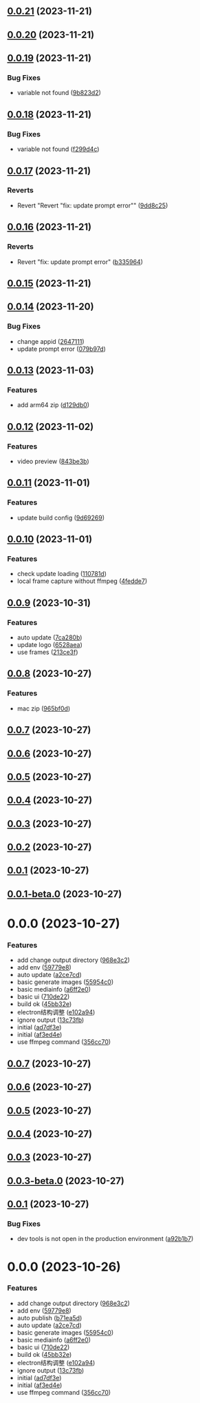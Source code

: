 ## [0.0.21](https://github.com/spencer17x/vid-multi/compare/v0.0.20...v0.0.21) (2023-11-21)



## [0.0.20](https://github.com/spencer17x/vid-multi/compare/v0.0.19...v0.0.20) (2023-11-21)



## [0.0.19](https://github.com/spencer17x/vid-multi/compare/v0.0.18...v0.0.19) (2023-11-21)


### Bug Fixes

* variable not found ([9b823d2](https://github.com/spencer17x/vid-multi/commit/9b823d25cdb7414f9e262a4c4ee5d912c6a1f336))



## [0.0.18](https://github.com/spencer17x/vid-multi/compare/v0.0.17...v0.0.18) (2023-11-21)


### Bug Fixes

* variable not found ([f299d4c](https://github.com/spencer17x/vid-multi/commit/f299d4c198e4f211352a01ddd332896b3148338f))



## [0.0.17](https://github.com/spencer17x/vid-multi/compare/v0.0.16...v0.0.17) (2023-11-21)


### Reverts

* Revert "Revert "fix: update prompt error"" ([9dd8c25](https://github.com/spencer17x/vid-multi/commit/9dd8c25100d661fcb6199e6c29569b1149f27e35))



## [0.0.16](https://github.com/spencer17x/vid-multi/compare/v0.0.15...v0.0.16) (2023-11-21)


### Reverts

* Revert "fix: update prompt error" ([b335964](https://github.com/spencer17x/vid-multi/commit/b335964df0785d98e811807a15a74417eedec1d4))



## [0.0.15](https://github.com/spencer17x/vid-multi/compare/v0.0.14...v0.0.15) (2023-11-21)



## [0.0.14](https://github.com/spencer17x/vid-multi/compare/v0.0.13...v0.0.14) (2023-11-20)


### Bug Fixes

* change appid ([2647111](https://github.com/spencer17x/vid-multi/commit/264711117f62758de9f7c61ecf98bb378d6bcae3))
* update prompt error ([079b97d](https://github.com/spencer17x/vid-multi/commit/079b97d4eb3127a35d838ced12c5fc1ca27af9f3))



## [0.0.13](https://github.com/spencer17x/vid-multi/compare/v0.0.12...v0.0.13) (2023-11-03)


### Features

* add arm64 zip ([d129db0](https://github.com/spencer17x/vid-multi/commit/d129db08853c74eb2b84bbdedb058922152a4d2f))



## [0.0.12](https://github.com/spencer17x/vid-multi/compare/v0.0.11...v0.0.12) (2023-11-02)


### Features

* video preview ([843be3b](https://github.com/spencer17x/vid-multi/commit/843be3b1cab5724808541a60f24c329c3671887b))



## [0.0.11](https://github.com/spencer17x/vid-multi/compare/v0.0.10...v0.0.11) (2023-11-01)


### Features

* update build config ([9d69269](https://github.com/spencer17x/vid-multi/commit/9d69269a1df38dd34ac43fdd5502f180e92dcbd0))



## [0.0.10](https://github.com/spencer17x/vid-multi/compare/v0.0.9...v0.0.10) (2023-11-01)


### Features

* check update loading ([110781d](https://github.com/spencer17x/vid-multi/commit/110781d3124bb624d07354f5994f854e4c9cd839))
* local frame capture without ffmpeg ([4fedde7](https://github.com/spencer17x/vid-multi/commit/4fedde70ea171e5a46876cb45ebbf3aafce25b23))



## [0.0.9](https://github.com/spencer17x/vid-multi/compare/v0.0.8...v0.0.9) (2023-10-31)


### Features

* auto update ([7ca280b](https://github.com/spencer17x/vid-multi/commit/7ca280b5893dec2b33d32255fb5dab6672a7cd07))
* update logo ([6528aea](https://github.com/spencer17x/vid-multi/commit/6528aea5309e0a261fdc0735c22a12173fb9e125))
* use frames ([213ce3f](https://github.com/spencer17x/vid-multi/commit/213ce3f244c2be4468d9441942cbf64d7cc32770))



## [0.0.8](https://github.com/spencer17x/vid-multi/compare/v0.0.7...v0.0.8) (2023-10-27)


### Features

* mac zip ([965bf0d](https://github.com/spencer17x/vid-multi/commit/965bf0d2d733ef860bac470922a216561e91e4a4))



## [0.0.7](https://github.com/spencer17x/vid-multi/compare/v0.0.6...v0.0.7) (2023-10-27)



## [0.0.6](https://github.com/spencer17x/vid-multi/compare/v0.0.5...v0.0.6) (2023-10-27)



## [0.0.5](https://github.com/spencer17x/vid-multi/compare/v0.0.4...v0.0.5) (2023-10-27)



## [0.0.4](https://github.com/spencer17x/vid-multi/compare/v0.0.3...v0.0.4) (2023-10-27)



## [0.0.3](https://github.com/spencer17x/vid-multi/compare/v0.0.2...v0.0.3) (2023-10-27)



## [0.0.2](https://github.com/spencer17x/vid-multi/compare/v0.0.1...v0.0.2) (2023-10-27)



## [0.0.1](https://github.com/spencer17x/vid-multi/compare/v0.0.1-beta.0...v0.0.1) (2023-10-27)



## [0.0.1-beta.0](https://github.com/spencer17x/vid-multi/compare/v0.0.0...v0.0.1-beta.0) (2023-10-27)



# 0.0.0 (2023-10-27)


### Features

* add change output directory ([968e3c2](https://github.com/spencer17x/vid-multi/commit/968e3c275d73deb8747bd73197aef63bdcea3a8d))
* add env ([59779e8](https://github.com/spencer17x/vid-multi/commit/59779e8799f65256fa93082f9ddafa3b53830f2b))
* auto update ([a2ce7cd](https://github.com/spencer17x/vid-multi/commit/a2ce7cd1e78c6c37916f1a3db4019f0fd320d035))
* basic generate images ([55954c0](https://github.com/spencer17x/vid-multi/commit/55954c0a22f447826adb84f481ca8bd0f20fb6f4))
* basic mediainfo ([a6ff2e0](https://github.com/spencer17x/vid-multi/commit/a6ff2e05f786234e4ea209ad45dc89e785c2ecca))
* basic ui ([710de22](https://github.com/spencer17x/vid-multi/commit/710de22388bb20dc6e2842c8f49b81b4cd298f8d))
* build ok ([45bb32e](https://github.com/spencer17x/vid-multi/commit/45bb32efbfd68b117200379611a16ea928eed6a9))
* electron结构调整 ([e102a94](https://github.com/spencer17x/vid-multi/commit/e102a942beb85246bdeab180c669cac70ed02506))
* ignore output ([13c73fb](https://github.com/spencer17x/vid-multi/commit/13c73fb339783ea4133009ef6dc49f8ccdbe4fa9))
* initial ([ad7df3e](https://github.com/spencer17x/vid-multi/commit/ad7df3ed7af4a3ac4c8e284f0a59f95ffd13e797))
* initial ([af3ed4e](https://github.com/spencer17x/vid-multi/commit/af3ed4eb79d5de35e69f181aa9922790211cd223))
* use ffmpeg command ([356cc70](https://github.com/spencer17x/vid-multi/commit/356cc70f78eca37dfcc768ab79529c8c8c663de6))



## [0.0.7](https://github.com/spencer17x/vid-multi/compare/v0.0.6...v0.0.7) (2023-10-27)



## [0.0.6](https://github.com/spencer17x/vid-multi/compare/v0.0.5...v0.0.6) (2023-10-27)



## [0.0.5](https://github.com/spencer17x/vid-multi/compare/v0.0.4...v0.0.5) (2023-10-27)



## [0.0.4](https://github.com/spencer17x/vid-multi/compare/v0.0.3...v0.0.4) (2023-10-27)



## [0.0.3](https://github.com/spencer17x/vid-multi/compare/v0.0.3-beta.0...v0.0.3) (2023-10-27)



## [0.0.3-beta.0](https://github.com/spencer17x/vid-multi/compare/v0.0.1...v0.0.3-beta.0) (2023-10-27)



## [0.0.1](https://github.com/spencer17x/vid-multi/compare/v0.0.0...v0.0.1) (2023-10-27)


### Bug Fixes

* dev tools is not open in the production environment ([a92b1b7](https://github.com/spencer17x/vid-multi/commit/a92b1b7cae1d3087cd4298062cc6289f0f9748c6))



# 0.0.0 (2023-10-26)


### Features

* add change output directory ([968e3c2](https://github.com/spencer17x/vid-multi/commit/968e3c275d73deb8747bd73197aef63bdcea3a8d))
* add env ([59779e8](https://github.com/spencer17x/vid-multi/commit/59779e8799f65256fa93082f9ddafa3b53830f2b))
* auto publish ([b71ea5d](https://github.com/spencer17x/vid-multi/commit/b71ea5dc15a0e60750f45c1809be96cf4dcbb80e))
* auto update ([a2ce7cd](https://github.com/spencer17x/vid-multi/commit/a2ce7cd1e78c6c37916f1a3db4019f0fd320d035))
* basic generate images ([55954c0](https://github.com/spencer17x/vid-multi/commit/55954c0a22f447826adb84f481ca8bd0f20fb6f4))
* basic mediainfo ([a6ff2e0](https://github.com/spencer17x/vid-multi/commit/a6ff2e05f786234e4ea209ad45dc89e785c2ecca))
* basic ui ([710de22](https://github.com/spencer17x/vid-multi/commit/710de22388bb20dc6e2842c8f49b81b4cd298f8d))
* build ok ([45bb32e](https://github.com/spencer17x/vid-multi/commit/45bb32efbfd68b117200379611a16ea928eed6a9))
* electron结构调整 ([e102a94](https://github.com/spencer17x/vid-multi/commit/e102a942beb85246bdeab180c669cac70ed02506))
* ignore output ([13c73fb](https://github.com/spencer17x/vid-multi/commit/13c73fb339783ea4133009ef6dc49f8ccdbe4fa9))
* initial ([ad7df3e](https://github.com/spencer17x/vid-multi/commit/ad7df3ed7af4a3ac4c8e284f0a59f95ffd13e797))
* initial ([af3ed4e](https://github.com/spencer17x/vid-multi/commit/af3ed4eb79d5de35e69f181aa9922790211cd223))
* use ffmpeg command ([356cc70](https://github.com/spencer17x/vid-multi/commit/356cc70f78eca37dfcc768ab79529c8c8c663de6))



